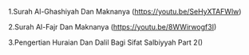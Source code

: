 
   1.Surah Al-Ghashiyah Dan Maknanya (https://youtu.be/SeHyXTAFWlw)

   2.Surah Al-Fajr Dan Maknanya (https://youtu.be/8WWirwogf3I)
  
   3.Pengertian Huraian Dan Dalil Bagi Sifat Salbiyyah Part 2()

